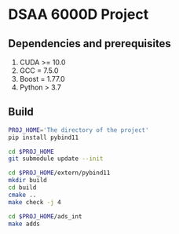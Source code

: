 # DSAA 6000D Project
## Dependencies and prerequisites

1. CUDA >= 10.0
2. GCC = 7.5.0
3. Boost = 1.77.0
4. Python > 3.7

## Build
```sh
PROJ_HOME='The directory of the project'
pip install pybind11

cd $PROJ_HOME
git submodule update --init

cd $PROJ_HOME/extern/pybind11
mkdir build
cd build
cmake ..
make check -j 4

cd $PROJ_HOME/ads_int
make adds
```